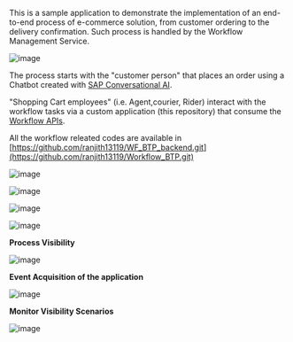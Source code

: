 This is a sample application to demonstrate the implementation of an end-to-end process of e-commerce solution, from customer ordering to the delivery confirmation. Such process is handled by the Workflow Management Service.

![image](https://user-images.githubusercontent.com/30929584/170019281-07896018-e93d-4188-b1f7-948c4fe91671.png)

The process starts with the "customer person" that places an order using a Chatbot created with [SAP Conversational AI](https://cai.tools.sap/ranjith13119/smb-shopping-assistant/train).

"Shopping Cart employees" (i.e. Agent,courier, Rider) interact with the workflow tasks via a custom application (this repository) that consume the [Workflow APIs](https://help.sap.com/docs/r/e157c391253b4ecd93647bf232d18a83/Cloud/en-US/df943e71122448caaf3c49f5ffd80627.html).

All the workflow releated codes are available in [https://github.com/ranjith13119/WF_BTP_backend.git](https://github.com/ranjith13119/Workflow_BTP.git)

![image](https://user-images.githubusercontent.com/30929584/170020692-8ea11563-a8d4-432e-a604-28744f7f6fac.png)

![image](https://user-images.githubusercontent.com/30929584/170020782-05c69ad0-d8d5-4a6c-ac88-aeffb6c14bfa.png)

![image](https://user-images.githubusercontent.com/30929584/170020886-ce81f905-f254-4e34-b073-a5ed0a47fb2e.png)

![image](https://user-images.githubusercontent.com/30929584/170021045-37fc8642-c544-4645-9aba-a6dc572ca610.png)

**Process Visibility**

![image](https://user-images.githubusercontent.com/30929584/170265448-b7dd02af-c4b1-43b4-8de2-dd845ef89eac.png)

**Event Acquisition of the application**

![image](https://user-images.githubusercontent.com/30929584/170265639-95d6cd6c-4cfc-4310-af5d-609f39b8dcbe.png)

**Monitor Visibility Scenarios**

![image](https://user-images.githubusercontent.com/30929584/170265775-5c6c6038-4d75-4b77-a75e-15d7a9ddf52e.png)





